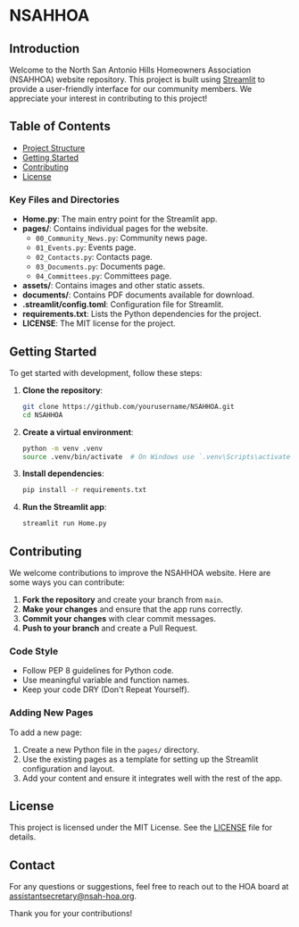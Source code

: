# NSAHHOA

## Introduction
Welcome to the North San Antonio Hills Homeowners Association (NSAHHOA) website repository. This project is built using [Streamlit](https://streamlit.io/) to provide a user-friendly interface for our community members. We appreciate your interest in contributing to this project!

## Table of Contents
- [Project Structure](#project-structure)
- [Getting Started](#getting-started)
- [Contributing](#contributing)
- [License](#license)


### Key Files and Directories
- **Home.py**: The main entry point for the Streamlit app.
- **pages/**: Contains individual pages for the website.
  - `00_Community_News.py`: Community news page.
  - `01_Events.py`: Events page.
  - `02_Contacts.py`: Contacts page.
  - `03_Documents.py`: Documents page.
  - `04_Committees.py`: Committees page.
- **assets/**: Contains images and other static assets.
- **documents/**: Contains PDF documents available for download.
- **.streamlit/config.toml**: Configuration file for Streamlit.
- **requirements.txt**: Lists the Python dependencies for the project.
- **LICENSE**: The MIT license for the project.

## Getting Started
To get started with development, follow these steps:

1. **Clone the repository**:
    ```sh
    git clone https://github.com/yourusername/NSAHHOA.git
    cd NSAHHOA
    ```

2. **Create a virtual environment**:
    ```sh
    python -m venv .venv
    source .venv/bin/activate  # On Windows use `.venv\Scripts\activate`
    ```

3. **Install dependencies**:
    ```sh
    pip install -r requirements.txt
    ```

4. **Run the Streamlit app**:
    ```sh
    streamlit run Home.py
    ```

## Contributing
We welcome contributions to improve the NSAHHOA website. Here are some ways you can contribute:

1. **Fork the repository** and create your branch from `main`.
2. **Make your changes** and ensure that the app runs correctly.
3. **Commit your changes** with clear commit messages.
4. **Push to your branch** and create a Pull Request.

### Code Style
- Follow PEP 8 guidelines for Python code.
- Use meaningful variable and function names.
- Keep your code DRY (Don't Repeat Yourself).

### Adding New Pages
To add a new page:
1. Create a new Python file in the `pages/` directory.
2. Use the existing pages as a template for setting up the Streamlit configuration and layout.
3. Add your content and ensure it integrates well with the rest of the app.

## License
This project is licensed under the MIT License. See the [LICENSE](LICENSE) file for details.

## Contact
For any questions or suggestions, feel free to reach out to the HOA board at [assistantsecretary@nsah-hoa.org](mailto:assistantsecretary@nsah-hoa.org).

Thank you for your contributions!